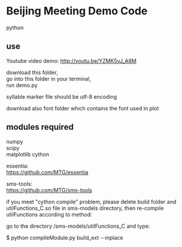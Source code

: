 # Beijing Meeting Demo Code
python

## use
Youtube video demo: http://youtu.be/YZMK5vJ_A8M

download this folder,  
go into this folder in your terminal,  
run demo.py

syllable marker file should be utf-8 encoding

download also font folder which contains the font used in plot

## modules required
numpy  
scipy  
matplotlib
cython

essentia:  
https://github.com/MTG/essentia

sms-tools:  
https://github.com/MTG/sms-tools  

if you meet "cython compile" problem, please delete build folder and utilFunctions_C.so file in sms-models directory, then re-compile utilFunctions according to method:  

go to the directory /sms-models/utilFunctions_C and type:

$ python compileModule.py build_ext --inplace 
